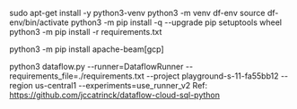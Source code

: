 sudo apt-get install -y python3-venv
python3 -m venv df-env
source df-env/bin/activate
python3 -m pip install -q --upgrade pip setuptools wheel
python3 -m pip install -r requirements.txt

python3 -m pip install apache-beam[gcp]


python3 dataflow.py --runner=DataflowRunner --requirements_file=./requirements.txt --project playground-s-11-fa55bb12 --region us-central1 --experiments=use_runner_v2 
Ref: https://github.com/jccatrinck/dataflow-cloud-sql-python